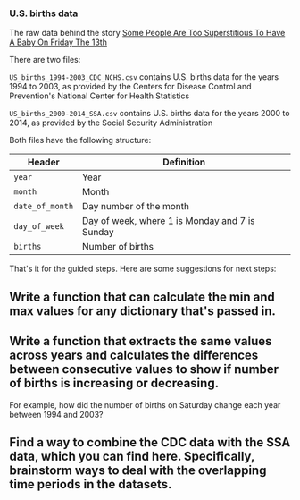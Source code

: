 ### U.S. births data

The raw data behind the story [Some People Are Too Superstitious To Have A Baby On Friday The 13th](http://fivethirtyeight.com/features/some-people-are-too-superstitious-to-have-a-baby-on-friday-the-13th/)

There are two files:

`US_births_1994-2003_CDC_NCHS.csv` contains U.S. births data for the years 1994 to 2003, as provided by the Centers for Disease Control and Prevention's National Center for Health Statistics

`US_births_2000-2014_SSA.csv` contains U.S. births data for the years 2000 to 2014, as provided by the Social Security Administration

Both files have the following structure:

Header | Definition
---|---------
`year` | Year
`month` | Month
`date_of_month` | Day number of the month
`day_of_week` | Day of week, where 1 is Monday and 7 is Sunday
`births` | Number of births

That's it for the guided steps. Here are some suggestions for next steps:

## Write a function that can calculate the min and max values for any dictionary that's passed in.
## Write a function that extracts the same values across years and calculates the differences between consecutive values to show if number of births is increasing or decreasing.
For example, how did the number of births on Saturday change each year between 1994 and 2003?
## Find a way to combine the CDC data with the SSA data, which you can find here. Specifically, brainstorm ways to deal with the overlapping time periods in the datasets.
